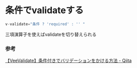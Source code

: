 # 条件でvalidateする

```js
v-validate="条件 ? 'required' : '' "
```

三項演算子を使えばvalidateを切り替えられる

### 参考

[【VeeValidate】条件付きでバリデーションをかける方法 \- Qiita](https://qiita.com/_Keitaro_/items/9f3defca05d20f7b872a)